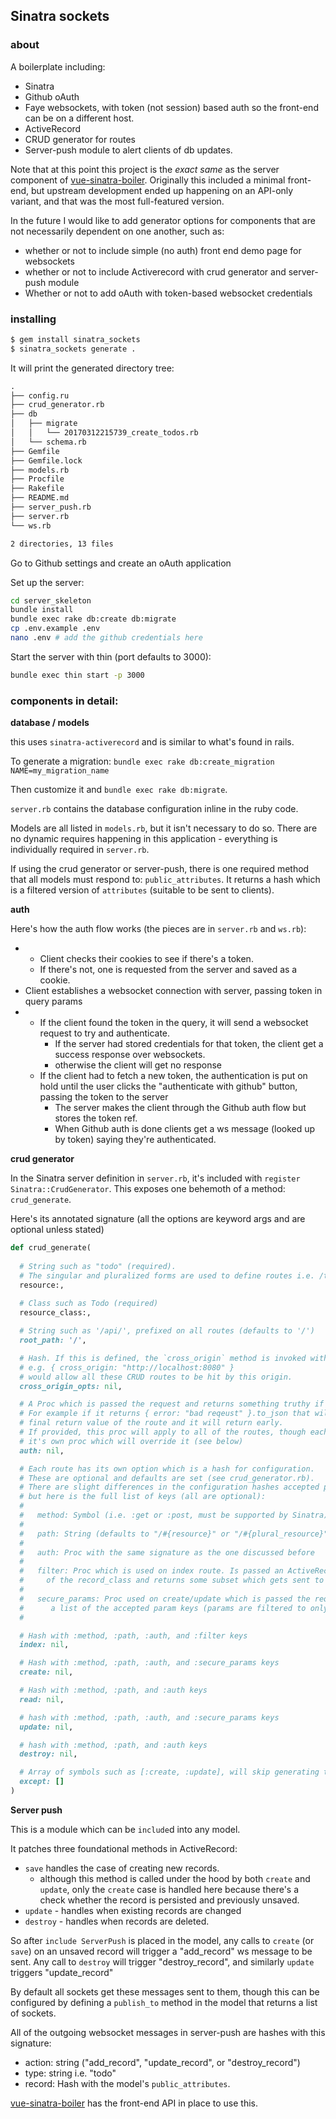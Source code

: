 ## Sinatra sockets

### about

A boilerplate including:

- Sinatra
- Github oAuth
- Faye websockets, with token (not session) based auth so the front-end can be
  on a different host.
- ActiveRecord
- CRUD generator for routes
- Server-push module to alert clients of db updates.

Note that at this point this project is the _exact same_ as the server component
of [vue-sinatra-boiler](http://github.com/maxpleaner/vue-sinatra-boiler).
Originally this included a minimal front-end, but upstream development ended up
happening on an API-only variant, and that was the most full-featured version.

In the future I would like to add generator options for components that are not
necessarily dependent on one another, such as:

- whether or not to include simple (no auth) front end demo page for websockets
- whether or not to include Activerecord with crud generator and server-push module
- Whether or not to add oAuth with token-based websocket credentials

### installing


```sh
$ gem install sinatra_sockets
$ sinatra_sockets generate .
```

It will print the generated directory tree:

```txt
.
├── config.ru
├── crud_generator.rb
├── db
│   ├── migrate
│   │   └── 20170312215739_create_todos.rb
│   └── schema.rb
├── Gemfile
├── Gemfile.lock
├── models.rb
├── Procfile
├── Rakefile
├── README.md
├── server_push.rb
├── server.rb
└── ws.rb

2 directories, 13 files
```

Go to Github settings and create an oAuth application

Set up the server:

```sh
cd server_skeleton
bundle install
bundle exec rake db:create db:migrate
cp .env.example .env
nano .env # add the github credentials here
```

Start the server with thin (port defaults to 3000):

```sh
bundle exec thin start -p 3000
```

### components in detail:

**database / models**

this uses `sinatra-activerecord` and is similar to what's found in rails.

To generate a migration: `bundle exec rake db:create_migration NAME=my_migration_name`

Then customize it and `bundle exec rake db:migrate`.

`server.rb` contains the database configuration inline in the ruby code.

Models are all listed in `models.rb`, but it isn't necessary to do so. There are
no dynamic requires happening in this application - everything is individually
required in `server.rb`.

If using the crud generator or server-push, there is one required method that all
models must respond to: `public_attributes`. It returns a hash which is a filtered
version of `attributes` (suitable to be sent to clients).

**auth**

Here's how the auth flow works (the pieces are in `server.rb` and `ws.rb`):

-
  - Client checks their cookies to see if there's a token.
  - If there's not, one is requested from the server and saved as a cookie.
- Client establishes a websocket connection with server, passing token in query params
-
  - If the client found the token in the query, it will send a websocket request to try and authenticate.
    - If the server had stored credentials for that token, the client get a success response over websockets.
    - otherwise the client will get no response
  - If the client had to fetch a new token, the authentication is put on hold until the user clicks the
    "authenticate with github" button, passing the token to the server
    - The server makes the client through the Github auth flow but stores the token ref.
    - When Github auth is done clients get a ws message (looked up by token) saying they're authenticated.


**crud generator**

In the Sinatra server definition in `server.rb`, it's included with 
`register Sinatra::CrudGenerator`. This exposes one behemoth of a method:
`crud_generate`.

Here's its annotated signature (all the options are keyword args and are optional unless stated)

```rb
def crud_generate(
  
  # String such as "todo" (required).
  # The singular and pluralized forms are used to define routes i.e. /todos or /todo
  resource:,
 
  # Class such as Todo (required)
  resource_class:,

  # String such as '/api/', prefixed on all routes (defaults to '/')
  root_path: '/',

  # Hash. If this is defined, the `cross_origin` method is invoked with it as an arument.
  # e.g. { cross_origin: "http://localhost:8080" }
  # would allow all these CRUD routes to be hit by this origin.
  cross_origin_opts: nil,

  # A Proc which is passed the request and returns something truthy if the auth failed.
  # For example if it returns { error: "bad reqeust" }.to_json that will be the
  # final return value of the route and it will return early. 
  # If provided, this proc will apply to all of the routes, though each route can have
  # it's own proc which will override it (see below)
  auth: nil,

  # Each route has its own option which is a hash for configuration.
  # These are optional and defaults are set (see crud_generator.rb).
  # There are slight differences in the configuration hashes accepted per route,
  # but here is the full list of keys (all are optional):
  #
  #   method: Symbol (i.e. :get or :post, must be supported by Sinatra)
  #
  #   path: String (defaults to "/#{resource}" or "/#{plural_resource}"
  #
  #   auth: Proc with the same signature as the one discussed before
  #
  #   filter: Proc which is used on index route. Is passed an ActiveRecord Query of all records
  #     of the record_class and returns some subset which gets sent to the client.
  #
  #   secure_params: Proc used on create/update which is passed the request object and returns
  #      a list of the accepted param keys (params are filtered to only include these)
  #   

  # Hash with :method, :path, :auth, and :filter keys
  index: nil,

  # Hash with :method, :path, :auth, and :secure_params keys
  create: nil,

  # Hash with :method, :path, and :auth keys
  read: nil,

  # hash with :method, :path, :auth, and :secure_params keys
  update: nil,

  # hash with :method, :path, and :auth keys
  destroy: nil,

  # Array of symbols such as [:create, :update], will skip generating these routes.
  except: []
)
```

**Server push**

This is a module which can be `include`d into any model.

It patches three foundational methods in ActiveRecord:

- `save` handles the case of creating new records.
  - although this method is called under the hood by both `create` and `update`,
    only the `create` case is handled here because there's a check whether the record is
    persisted and previously unsaved.
- `update` - handles when existing records are changed
- `destroy` - handles when records are deleted.

So after `include ServerPush` is placed in the model, any calls to `create`
(or `save`) on an unsaved record will trigger a "add_record" ws message to be sent.
Any call to `destroy` will trigger "destroy_record", and similarly `update` triggers
"update_record"

By default all sockets get these messages sent to them, though this can be configured
by defining a `publish_to` method in the model that returns a list of sockets.

All of the outgoing websocket messages in server-push are hashes with this signature:

- action: string ("add_record", "update_record", or "destroy_record")
- type: string i.e. "todo"
- record: Hash with the model's `public_attributes`.

[vue-sinatra-boiler](http://github.com/maxpleaner/vue-sinatra-boiler) has the front-end
API in place to use this.
